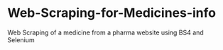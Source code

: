 # Web-Scraping-for-Medicines-info
Web Scraping of a medicine from a pharma website using BS4 and Selenium
